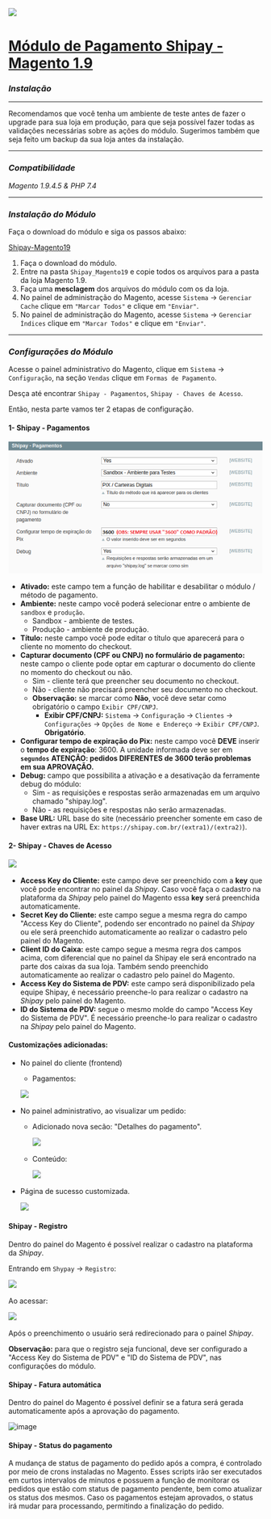 ![](.github/images/shipay-logo.png)

# **[Módulo de Pagamento Shipay - Magento 1.9](README.md)**

### *Instalação*

------

Recomendamos que você tenha um ambiente de teste antes de fazer o upgrade para sua loja em produção, para que seja possível fazer todas as validações necessárias sobre as ações do módulo. Sugerimos também que seja feito um backup da sua loja antes da instalação.

------

### *Compatibilidade*

*Magento 1.9.4.5 & PHP 7.4*

------

### *Instalação do Módulo*

Faça o download do módulo e siga os passos abaixo:

[Shipay-Magento19](https://github.com/tezusecommerce/Shipay_Magento19)

1. Faça o download do módulo.
2. Entre na pasta `Shipay_Magento19` e copie todos os arquivos para a pasta da loja Magento 1.9.
3. Faça uma **mesclagem** dos arquivos do módulo com os da loja.
4. No painel de administração do Magento, acesse `Sistema` -> `Gerenciar Cache` clique em `"Marcar Todos"` e clique em `"Enviar"`.
5. No painel de administração do Magento, acesse `Sistema` -> `Gerenciar Índices` clique em `"Marcar Todos"` e clique em `"Enviar"`.

------

### *Configurações do Módulo*

Acesse o painel administrativo do Magento, clique em `Sistema` -> `Configuração`, na seção `Vendas` clique em `Formas de Pagamento`.

Desça até encontrar `Shipay - Pagamentos`, `Shipay - Chaves de Acesso`.

Então, nesta parte vamos ter 2 etapas de configuração.

#### 1- Shipay - Pagamentos

![](.github/images/shipay-pagamentos.png)

- **Ativado:** este campo tem a função de habilitar e desabilitar o módulo / método de pagamento. 
- **Ambiente:** neste campo você poderá selecionar entre o ambiente de `sandbox` e `produção`.
  - Sandbox - ambiente de testes.
  - Produção - ambiente de produção.
- **Título:** neste campo você pode editar o título que aparecerá para o cliente no momento do checkout.
- **Capturar documento (CPF ou CNPJ) no formulário de pagamento:** neste campo o cliente pode optar em capturar o documento do cliente no momento do checkout ou não.
  - Sim - cliente terá que preencher seu documento no checkout.
  - Não - cliente não precisará preencher seu documento no checkout.
  - **Observação:** se marcar como **Não**, você deve setar como obrigatório o campo `Exibir CPF/CNPJ`.
    - **Exibir CPF/CNPJ:** `Sistema` -> `Configuração` -> `Clientes` -> `Configurações` -> `Opções de Nome e Endereço` -> `Exibir CPF/CNPJ`. **Obrigatório**.
- **Configurar tempo de expiração do Pix:** neste campo você **DEVE** inserir o **tempo de expiração**: 3600. A unidade informada deve ser em **`segundos`** **ATENÇÃO: pedidos DIFERENTES de 3600 terão problemas em sua APROVAÇÃO.**
- **Debug:** campo que possibilita a ativação e a desativação da ferramente debug do módulo:
  - Sim - as requisições e respostas serão armazenadas em um arquivo chamado "shipay.log".
  - Não - as requisições e respostas não serão armazenadas.
- **Base URL:** URL base do site (necessário preencher somente em caso de haver extras na URL Ex: `https://shipay.com.br/(extra1)/(extra2)`).



#### 2- Shipay - Chaves de Acesso

![](.github/images/shipay-chaves.png)

- **Access Key do Cliente:** este campo deve ser preenchido com a **key** que você pode encontrar no painel da *Shipay*. Caso você faça o cadastro na plataforma da *Shipay* pelo painel do Magento essa **key** será preenchida automaticamente.
- **Secret Key do Cliente:** este campo segue a mesma regra do campo "Access Key do Cliente", podendo ser encontrado no painel da *Shipay* ou ele será preenchido automaticamente ao realizar o cadastro pelo painel do Magento.
- **Client ID do Caixa:** este campo segue a mesma regra dos campos acima, com diferencial que no painel da Shipay ele será encontrado na parte dos caixas da sua loja. Também sendo preenchido automaticamente ao realizar o cadastro pelo painel do Magento.
- **Access Key do Sistema de PDV:** este campo será disponibilizado pela equipe Shipay, é necessário preenche-lo para realizar o cadastro na *Shipay* pelo painel do Magento.
- **ID do Sistema de PDV:** segue o mesmo molde do campo "Access Key do Sistema de PDV". É necessário preenche-lo para realizar o cadastro na *Shipay* pelo painel do Magento.



#### Customizações adicionadas:

- No painel do cliente (frontend)

  - Pagamentos:

  ![](.github/images/shipay-painel-front.png)

  

- No painel administrativo, ao visualizar um pedido:

  - Adicionado nova secão: "Detalhes do pagamento".

    ![](.github/images/shipay-painel-back.png)

  - Conteúdo:

    ![](.github/images/shipay-painel-back2.png)

    

- Página de sucesso customizada.

  ![](.github/images/shipay-success.png)

  

#### Shipay - Registro

Dentro do painel do Magento é possível realizar o cadastro na plataforma da *Shipay*.

Entrando em `Shypay` -> `Registro`:

![](.github/images/shipay-registro.png)

Ao acessar:

![](.github/images/shipay-form-registro.png)

Após o preenchimento o usuário será redirecionado para o painel *Shipay*.

**Observação:** para que o registro seja funcional, deve ser configurado a "Access Key do Sistema de PDV" e "ID do Sistema de PDV", nas configurações do módulo.

#### Shipay - Fatura automática

Dentro do painel do Magento é possível definir se a fatura será gerada automaticamente após a aprovação do pagamento.

![image](https://user-images.githubusercontent.com/41929217/166060777-a174195b-cb5f-4188-871d-bbf8e7a04af7.png)

#### Shipay - Status do pagamento

A mudança de status de pagamento do pedido após a compra, é controlado por meio de crons instaladas no Magento. Esses scripts irão ser executados em curtos intervalos de minutos e possuem a função de monitorar os pedidos que estão com status de pagamento pendente, bem como atualizar os status dos mesmos. Caso os pagamentos estejam aprovados, o status irá mudar para processando, permitindo a finalização do pedido.
